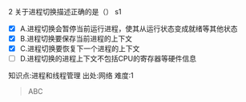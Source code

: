 2
关于进程切换描述正确的是（） s1
- [x] A.进程切换会暂停当前运行进程，使其从运行状态变成就绪等其他状态
- [x] B.进程切换要保存当前进程的上下文
- [x] C.进程切换要恢复下一个进程的上下文
- [ ] D.进程切换的进程上下文不包括CPU的寄存器等硬件信息

知识点:进程和线程管理
出处:网络
难度:1
> ABC
